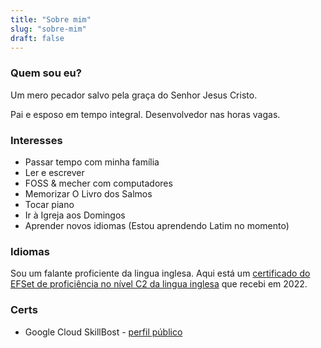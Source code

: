 ```yaml
---
title: "Sobre mim"
slug: "sobre-mim"
draft: false
---
```


### Quem sou eu?

Um mero pecador salvo pela graça do Senhor Jesus Cristo.

Pai e esposo em tempo integral. Desenvolvedor nas horas vagas.

### Interesses

- Passar tempo com minha família
- Ler e escrever
- FOSS & mecher com computadores
- Memorizar O Livro dos Salmos
- Tocar piano
- Ir à Igreja aos Domingos
- Aprender novos idiomas (Estou aprendendo Latim no momento)

### Idiomas

Sou um falante proficiente da lingua inglesa. Aqui está um [certificado do EFSet de proficiência no nível C2 da lingua inglesa](https://bit.ly/meloefset) que recebi em 2022.

### Certs

- Google Cloud SkillBost - [perfil público](https://bit.ly/melogcp)